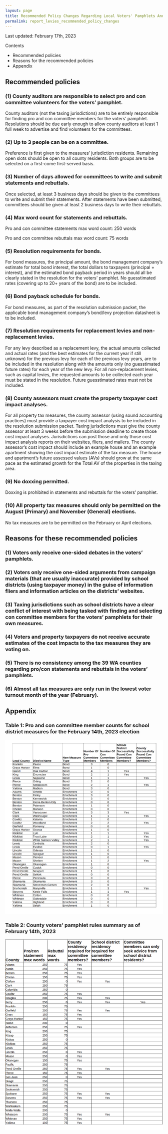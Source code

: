 ```yaml
---
layout: page
title: Recommended Policy Changes Regarding Local Voters' Pamphlets And Property Tax Impact Analyses For Local Property Tax Measures
permalink: report_levies_recommended_policy_changes
---
```


Last updated: February 17th, 2023

Contents
- Recommended policies
- Reasons for the recommended policies
- Appendix


## Recommended policies

### (1) County auditors are responsible to select pro and con committee volunteers for the voters’ pamphlet.
County auditors (not the taxing jurisdictions) are to be entirely responsible for finding pro and con committee members for the voters’ 
pamphlet. Resolutions should be due early enough to allow county auditors at least 1 full week to advertise and find volunteers for the 
committees. 

### (2) Up to 3 people can be on a committee.
Preference is first given to the measures’ jurisdiction residents. Remaining open slots should be open to all county residents. Both 
groups are to be selected on a first-come first-served basis.

### (3) Number of days allowed for committees to write and submit statements and rebuttals.
Once selected, at least 3 business days should be given to the committees to write and submit their statements. After statements have 
been submitted, committees should be given at least 2 business days to write their rebuttals.

### (4) Max word count for statements and rebuttals.
Pro and con committee statements max word count: 250 words

Pro and con committee rebuttals max word count: 75 words

### (5) Resolution requirements for bonds.
For bond measures, the principal amount, the bond management company’s estimate for total bond interest, the total dollars to taxpayers 
(principal + interest), and the estimated bond payback period in years should all be clearly stated in the resolution for the voters’ 
pamphlet. No guesstimated rates (covering up to 20+ years of the bond) are to be included.

### (6) Bond payback schedule for bonds.
For bond measures, as part of the resolution submission packet, the applicable bond management company’s bond/levy projection datasheet 
is to be included.

### (7) Resolution requirements for replacement levies and non-replacement levies.
For any levy described as a replacement levy, the actual amounts collected and actual rates (and the best estimates for the current year 
if still unknown) for the previous levy for each of the previous levy years, are to be included in the resolution along with the amounts 
only (no guesstimated future rates) for each year of the new levy. For all non-replacement levies, such as capital levies, the requested 
amounts to be collected each year must be stated in the resolution. Future guesstimated rates must not be included.

### (8) County assessors must create the property taxpayer cost impact analyses.
For all property tax measures, the county assessor (using sound accounting practices) must provide a taxpayer cost impact analysis to be 
included in the resolution submission packet. Taxing jurisdictions must give the county assessor at least 3 weeks before the submission 
deadline to create those cost impact analyses. Jurisdictions can post those and only those cost impact analysis reports on their websites, fliers, 
and mailers. The county assessor’s cost impact should include an example house and an example apartment showing the cost impact estimate of the 
tax measure. The house and apartment’s future assessed values (AVs) should grow at the same pace as the estimated growth for the Total AV of the 
properties in the taxing area.

### (9) No doxxing permitted.
Doxxing is prohibited in statements and rebuttals for the voters’ pamphlet. 

### (10) All property tax measures should only be permitted on the August (Primary) and November (General) elections.
No tax measures are to be permitted on the February or April elections.


## Reasons for these recommended policies

### (1) Voters only receive one-sided debates in the voters’ pamphlets.

### (2) Voters only receive one-sided arguments from campaign materials (that are usually inaccurate) provided by school districts (using taxpayer money) in the guise of information fliers and information articles on the districts’ websites.

### (3) Taxing jurisdictions such as school districts have a clear conflict of interest with being tasked with finding and selecting con committee members for the voters’ pamphlets for their own measures.

### (4) Voters and property taxpayers do not receive accurate estimates of the cost impacts to the tax measures they are voting on.

### (5) There is no consistency among the 39 WA counties regarding pro/con statements and rebuttals in the voters’ pamphlets.

### (6) Almost all tax measures are only run in the lowest voter turnout month of the year (February).


## Appendix
### Table 1: Pro and con committee member counts for school district measures for the February 14th, 2023 election

![Pro con committee counts](pagesManual/LeviesReport/20230214/ProConCommitteeCounts.png "Pro con committee counts")

### Table 2: County voters’ pamphlet rules summary as of February 14th, 2023

![County summary table](pagesManual/LeviesReport/20230214/VotersPamphletRules.png "County summary table")

